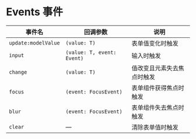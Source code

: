 # Events 事件

| 事件名           | 回调参数                          | 说明                   |
|----------------|-------------------------------|----------------------|
| `update:modelValue` | `(value: T)`                  | 表单值变化时触发           |
| `input`          | `(value: T, event: Event)`    | 输入时触发               |
| `change`         | `(value: T)`                  | 值改变且元素失去焦点时触发     |
| `focus`          | `(event: FocusEvent)`         | 表单组件获得焦点时触发        |
| `blur`           | `(event: FocusEvent)`         | 表单组件失去焦点时触发        |
| `clear`          | —                             | 清除表单值时触发            |